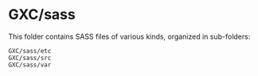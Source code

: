 # GXC/sass

This folder contains SASS files of various kinds, organized in sub-folders:

    GXC/sass/etc
    GXC/sass/src
    GXC/sass/var
